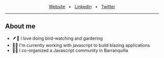 <div align="center">
  <a href="https://davidvillanueva.co/" target="_blank">Website</a>
  <span>&nbsp;&nbsp;•&nbsp;&nbsp;</span>
  <a href="https://www.linkedin.com/in/david-villanueva-dev/" target="_blank">Linkedin</a>
  <span>&nbsp;&nbsp;•&nbsp;&nbsp;</span>
  <a href="https://twitter.com/Villa_dev_" target="_blank">Twitter</a>
  <br />
  <hr />
</div>
<div>
<h2> About me </h2>
<ul>
    <li>🪶🌿 I love doing bird-watching and gardering</li>
    <li>🚩🚀 I'm currently working with javascript to build blazing applications</li>
    <li>👥🔥 I co-organized a Javascript community in Barranquilla</li>
</ul>
</div>
<!--
**Newville23/Newville23** is a ✨ _special_ ✨ repository because its `README.md` (this file) appears on your GitHub profile.

Here are some ideas to get you started:

- 🔭 I’m currently working on ...
- 🌱 I’m currently learning ...
- 👯 I’m looking to collaborate on ...
- 🤔 I’m looking for help with ...
- 💬 Ask me about ...
- 📫 How to reach me: ...
- 😄 Pronouns: ...
- ⚡ Fun fact: ...
-->
